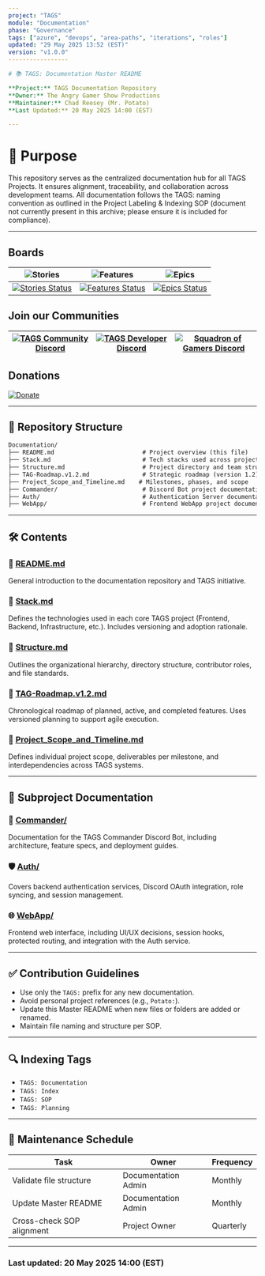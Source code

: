 ```yaml
---
project: "TAGS"
module: "Documentation"
phase: "Governance"
tags: ["azure", "devops", "area-paths", "iterations", "roles"]
updated: "29 May 2025 13:52 (EST)"
version: "v1.0.0"
-----------------

# 📚 TAGS: Documentation Master README

**Project:** TAGS Documentation Repository  
**Owner:** The Angry Gamer Show Productions  
**Maintainer:** Chad Reesey (Mr. Potato)  
**Last Updated:** 20 May 2025 14:00 (EST)

---
```


# 🧭 Purpose

This repository serves as the centralized documentation hub for all TAGS Projects. It ensures alignment, traceability, and collaboration across development teams.
All documentation follows the TAGS: naming convention as outlined in the Project Labeling & Indexing SOP (document not currently present in this archive; please ensure it is included for compliance).

---

## Boards

| ![Stories](https://img.shields.io/badge/Board-Stories-blue?style=for-the-badge) |![Features](https://img.shields.io/badge/Board-Features-orange?style=for-the-badge) | ![Epics](https://img.shields.io/badge/Board-Epics-purple?style=for-the-badge) |
|:----------------------------------------------------------------------------------------------------------------------------------------------------------------------------------------------------------:|:----------------------------------------------------------------------------------------------------------------------------------------------------------------------------------------------------------:|:---------------------------------------------------------------------------------------------------------------------------------------------------------------------------------------------------------:|
| [![Stories Status](https://dev.azure.com/theangrygamer/54711ea8-2db5-4719-b8bb-cb9e5c5ecc48/21d40358-818a-4e04-9d28-241c7627abc8/_apis/work/boardbadge/bf65af28-c2f9-48a4-8c3d-319376c6f5e4?columnOptions=1)](https://dev.azure.com/theangrygamer/54711ea8-2db5-4719-b8bb-cb9e5c5ecc48/_boards/board/t/21d40358-818a-4e04-9d28-241c7627abc8/Stories/) | [![Features Status](https://dev.azure.com/theangrygamer/54711ea8-2db5-4719-b8bb-cb9e5c5ecc48/21d40358-818a-4e04-9d28-241c7627abc8/_apis/work/boardbadge/f2ee5dfa-8059-48a3-a462-f589e167a6e0?columnOptions=1)](https://dev.azure.com/theangrygamer/54711ea8-2db5-4719-b8bb-cb9e5c5ecc48/_boards/board/t/21d40358-818a-4e04-9d28-241c7627abc8/Features/) | [![Epics Status](https://dev.azure.com/theangrygamer/54711ea8-2db5-4719-b8bb-cb9e5c5ecc48/21d40358-818a-4e04-9d28-241c7627abc8/_apis/work/boardbadge/f760209c-25f8-40d5-a987-45338997d62a?columnOptions=1)](https://dev.azure.com/theangrygamer/54711ea8-2db5-4719-b8bb-cb9e5c5ecc48/_boards/board/t/21d40358-818a-4e04-9d28-241c7627abc8/Epics/) |

## Join our Communities

| [![TAGS Community Discord](https://img.shields.io/discord/997603496637513928?label=TAGS%20Community&logo=discord&style=for-the-badge&color=5865F2)](https://discord.gg/uqDv4RmAQ6) | [![TAGS Developer Discord](https://img.shields.io/discord/1065367728992571444?label=TAGS%20Developer&logo=discord&style=for-the-badge&color=5865F2)](https://discord.gg/dbzBzh4r3f) | [![Squadron of Gamers Discord](https://img.shields.io/discord/1334643874844643389?label=Squadron%20of%20Gamers&logo=discord&style=for-the-badge&color=5865F2)](https://discord.gg/dbzBzh4r3f) |
|:----------------------------------------------------------------------------------------------------------------------------------------------------------------------------------------------------------:|:----------------------------------------------------------------------------------------------------------------------------------------------------------------------------------------------------------:|:---------------------------------------------------------------------------------------------------------------------------------------------------------------------------------------------------------:|

## Donations  

[![Donate](https://img.shields.io/badge/paypal-donate-yellow.svg?style=for-the-badge&logo=paypal)](https://paypal.me/reesey275?country.x=US&locale.x=en_US/)

---

## 📁 Repository Structure

```markdown
Documentation/
├── README.md                         # Project overview (this file)
├── Stack.md                          # Tech stacks used across projects
├── Structure.md                      # Project directory and team structure
├── TAG-Roadmap.v1.2.md               # Strategic roadmap (version 1.2)
├── Project_Scope_and_Timeline.md    # Milestones, phases, and scope
├── Commander/                        # Discord Bot project documentation
├── Auth/                             # Authentication Server documentation
├── WebApp/                           # Frontend WebApp project documentation
```

---

## 🛠️ Contents

### 🔹 [README.md](./README.md)

General introduction to the documentation repository and TAGS initiative.

### 🔹 [Stack.md](./Stack.md)

Defines the technologies used in each core TAGS project (Frontend, Backend, Infrastructure, etc.). Includes versioning and adoption rationale.

### 🔹 [Structure.md](./Structure.md)

Outlines the organizational hierarchy, directory structure, contributor roles, and file standards.

### 🔹 [TAG-Roadmap.v1.2.md](./TAG-Roadmap.v1.2.md)

Chronological roadmap of planned, active, and completed features. Uses versioned planning to support agile execution.

### 🔹 [Project\_Scope\_and\_Timeline.md](./Project_Scope_and_Timeline.md)

Defines individual project scope, deliverables per milestone, and interdependencies across TAGS systems.

---

## 📂 Subproject Documentation

### 🧩 [Commander/](./Commander/)

Documentation for the TAGS Commander Discord Bot, including architecture, feature specs, and deployment guides.

### 🛡️ [Auth/](./Auth/)

Covers backend authentication services, Discord OAuth integration, role syncing, and session management.

### 🌐 [WebApp/](./WebApp/)

Frontend web interface, including UI/UX decisions, session hooks, protected routing, and integration with the Auth service.

---

## ✅ Contribution Guidelines

* Use only the `TAGS:` prefix for any new documentation.
* Avoid personal project references (e.g., `Potato:`).
* Update this Master README when new files or folders are added or renamed.
* Maintain file naming and structure per SOP.

---

## 🔍 Indexing Tags

* `TAGS: Documentation`
* `TAGS: Index`
* `TAGS: SOP`
* `TAGS: Planning`

---

## 📅 Maintenance Schedule

| Task                      | Owner               | Frequency |
| ------------------------- | ------------------- | --------- |
| Validate file structure   | Documentation Admin | Monthly   |
| Update Master README      | Documentation Admin | Monthly   |
| Cross-check SOP alignment | Project Owner       | Quarterly |

---

### Last updated: 20 May 2025 14:00 (EST)
